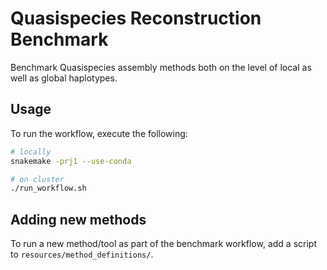 # Quasispecies Reconstruction Benchmark

Benchmark Quasispecies assembly methods both on the level of local as well as global haplotypes.

## Usage

To run the workflow, execute the following:

```bash
# locally
snakemake -prj1 --use-conda

# on cluster
./run_workflow.sh
```

## Adding new methods

To run a new method/tool as part of the benchmark workflow, add a script to `resources/method_definitions/`.
